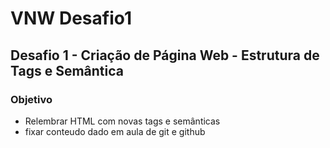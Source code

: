 # VNW Desafio1

## Desafio 1 - Criação de Página Web - Estrutura de Tags e Semântica

### Objetivo

- Relembrar HTML com novas tags e semânticas
- fixar conteudo dado em aula de git e github
